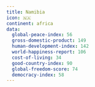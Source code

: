 ```yaml
---
title: Namibia
icon: 🇳🇦
continent: africa
data:
  global-peace-index: 56
  gross-domestic-product: 149
  human-development-index: 142
  world-happiness-report: 106
  cost-of-living: 34
  good-country-index: 90
  global-freedom-score: 74
  democracy-index: 58
---
```


